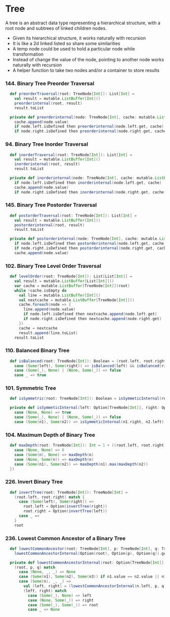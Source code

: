 # Tree
A tree is an abstract data type representing a hierarchical structure, with a root node and subtrees of linked children nodes.
- Given its hierarchical structure, it works naturally with recursion 
- It is like a 2d linked listed so share some similarities
- A temp node could be used to hold a particular node while transformation
- Instead of change the value of the node, pointing to another node works naturally with recursion 
- A helper function to take two nodes and/or a container to store results

### 144. Binary Tree Preorder Traversal
```scala
  def preorderTraversal(root: TreeNode[Int]): List[Int] =
    val result = mutable.ListBuffer[Int]()
    preorderinternal(root, result)
    result.toList

  private def preorderinternal(node: TreeNode[Int], cache: mutable.ListBuffer[Int]): Unit =
    cache.append(node.value)
    if node.left.isDefined then preorderinternal(node.left.get, cache)
    if node.right.isDefined then preorderinternal(node.right.get, cache)
```

### 94. Binary Tree Inorder Traversal
```scala
  def inorderTraversal(root: TreeNode[Int]): List[Int] =
    val result = mutable.ListBuffer[Int]()
    inorderinternal(root, result)
    result.toList

  private def inorderinternal(node: TreeNode[Int], cache: mutable.ListBuffer[Int]): Unit =
    if node.left.isDefined then inorderinternal(node.left.get, cache)
    cache.append(node.value)
    if node.right.isDefined then inorderinternal(node.right.get, cache)
```

### 145. Binary Tree Postorder Traversal
```scala
  def postorderTraversal(root: TreeNode[Int]): List[Int] =
    val result = mutable.ListBuffer[Int]()
    postorderinternal(root, result)
    result.toList

  private def postorderinternal(node: TreeNode[Int], cache: mutable.ListBuffer[Int]): Unit =
    if node.left.isDefined then postorderinternal(node.left.get, cache)
    if node.right.isDefined then postorderinternal(node.right.get, cache)
    cache.append(node.value)
```

### 102. Binary Tree Level Order Traversal
```scala
  def levelOrder(root: TreeNode[Int]): List[List[Int]] =
    val result = mutable.ListBuffer[List[Int]]()
    var cache = mutable.ListBuffer[TreeNode[Int]](root)
    while !cache.isEmpty do
      val line = mutable.ListBuffer[Int]()
      val nextcache = mutable.ListBuffer[TreeNode[Int]]()
      cache.foreach(node => {
        line.append(node.value)
        if node.left.isDefined then nextcache.append(node.left.get)
        if node.right.isDefined then nextcache.append(node.right.get)
      })
      cache = nextcache
      result.append(line.toList)
    result.toList
```

### 110. Balanced Binary Tree
```scala
  def isBalanced(root: TreeNode[Int]): Boolean = (root.left, root.right) match
    case (Some(left), Some(right)) => isBalanced(left) && isBalanced(right)
    case (Some(_), None) | (None, Some(_)) => false
    case _ => true
```

### 101. Symmetric Tree
```scala
  def isSymmetric(root: TreeNode[Int]): Boolean = isSymmeticInternal(root.left, root.right)

  private def isSymmeticInternal(left: Option[TreeNode[Int]], right: Option[TreeNode[Int]]): Boolean = (left, right) match
    case (None, None) => true
    case (Some(_), None) | (None, Some(_)) => false
    case (Some(n1), Some(n2)) => isSymmeticInternal(n1.right, n2.left) && isSymmeticInternal(n1.left, n2.right)
```

### 104. Maximum Depth of Binary Tree
```scala
  def maxDepth(root: TreeNode[Int]): Int = 1 + ((root.left, root.right) match {
    case (None, None) => 0
    case (Some(n), None) => maxDepth(n)
    case (None, Some(n)) => maxDepth(n)
    case (Some(n1), Some(n2)) => maxDepth(n1).max(maxDepth(n2))
  })
```

### 226. Invert Binary Tree
```scala
  def invertTree(root: TreeNode[Int]): TreeNode[Int] =
    (root.left, root.right) match {
      case (Some(left), Some(right)) =>
        root.left = Option(invertTree(right))
        root.right = Option(invertTree(left))
      case _ =>
    }
    root
```

### 236. Lowest Common Ancestor of a Binary Tree
```scala
  def lowestCommonAncestor(root: TreeNode[Int], p: TreeNode[Int], q: TreeNode[Int]): TreeNode[Int] =
    lowestCommonAncestorInternal(Option(root), Option(p), Option(q)).get

  private def lowestCommonAncestorInternal(root: Option[TreeNode[Int]], p: Option[TreeNode[Int]], q: Option[TreeNode[Int]]): Option[TreeNode[Int]] =
    (root, p, q) match
      case (None, _, _) => None
      case (Some(n1), Some(n2), Some(n3)) if n1.value == n2.value || n1.value == n3.value => root
      case (Some(n), _, _) =>
        val (left, right) = (lowestCommonAncestorInternal(n.left, p, q), lowestCommonAncestorInternal(n.right, p, q))
        (left, right) match
          case (Some(_), None) => left
          case (None, Some(_)) => right
          case (Some(_), Some(_)) => root
          case _ => None
```
